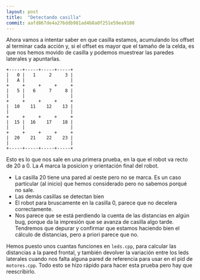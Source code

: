 ```yaml
---
layout: post
title:  "Detectando casilla"
commit: aafd867de4a276ddb981ad4b8a0f251e59ea9108
---
```


Ahora vamos a intentar saber en que casilla estamos, acumulando los offset al
terminar cada acción y, si el offset es mayor que el tamaño de la celda, es que nos hemos movido
de casilla y podemos muestrear las paredes laterales y apuntarlas.

```
+-----+-----+-----+-----+
|   0 |   1     2     3 |
|   A |                 |
+     +     +     +     +
|   5 |   6     7     8 |
|     |                 |
+     +     +     +     +
|  10    11    12    13 |
|                       |
+     +     +     +     +
|  15 |  16    17    18 |
|     |                 |
+     +     +     +     +
|  20    21    22    23 |
|                       |
+-----+-----+-----+-----+
```

Esto es lo que nos sale en una primera prueba, en la que el robot va recto de 20 a 0.
La _A_ marca la posicion y orientación final del robot.

- La casilla 20 tiene una pared al oeste pero no se marca. Es un caso particular (al
inicio) que hemos considerado pero no sabemos porqué no sale.
- Las demás casillas se detectan bien
- El robot para bruscamente en la casilla 0, parece que no decelera correctamente.
- Nos parece que se está perdiendo la cuenta de las distancias en algún bug, porque
da la impresión que se avanza de casilla algo tarde. Tendremos que depurar y confirmar
que estamos haciendo bien el cálculo de distancias, pero a priori parece que no.

Hemos puesto unos cuantas funciones en `leds.cpp`, para calcular las distancias a
la pared frontal, y también devolver la variación entre los leds laterales cuando nos falta
alguna pared de referencia para usar en el pid de `motores.cpp`. Todo esto se hizo rápido para hacer esta prueba pero hay
que reescribirlo.
